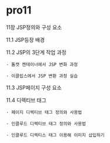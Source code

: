 # pro11

11장 JSP정의와 구성 요소

11.1 JSP등장 배경

11.2 JSP의 3단계 작업 과정

    · 톰캣 켄테이너에서 JSP 변화 과정

    · 이클립스에서 JSP 변환 과정 실습

11.3 JSP페이지 구성 요소

11.4 디렉티브 태그

    · 페이지 디렉티브 태그 정의와 사용법

    · 인클루드 디렉티브 태그 정의와 사용법

    · 인클루드 디렉티스 태그 이용해 이미지 삽입하기
